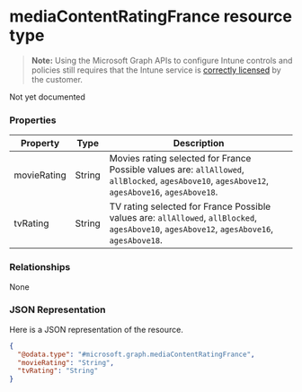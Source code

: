 ﻿# mediaContentRatingFrance resource type

> **Note:** Using the Microsoft Graph APIs to configure Intune controls and policies still requires that the Intune service is [correctly licensed](https://go.microsoft.com/fwlink/?linkid=839381) by the customer.

Not yet documented
### Properties
|Property|Type|Description|
|---|---|---|
|movieRating|String|Movies rating selected for France Possible values are: `allAllowed`, `allBlocked`, `agesAbove10`, `agesAbove12`, `agesAbove16`, `agesAbove18`.|
|tvRating|String|TV rating selected for France Possible values are: `allAllowed`, `allBlocked`, `agesAbove10`, `agesAbove12`, `agesAbove16`, `agesAbove18`.|

### Relationships
None
### JSON Representation
Here is a JSON representation of the resource.
<!-- {
  "blockType": "resource",
  "keyProperty": "id",
  "@odata.type": "microsoft.graph.mediaContentRatingFrance"
}
-->
```json
{
  "@odata.type": "#microsoft.graph.mediaContentRatingFrance",
  "movieRating": "String",
  "tvRating": "String"
}
```



